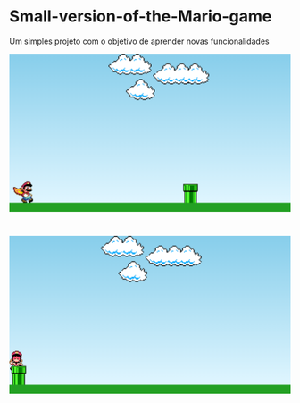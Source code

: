 # Small-version-of-the-Mario-game

Um simples projeto com o objetivo de aprender novas funcionalidades


![Texto alternativo](images/Captura%20de%20tela%202024-05-28%20144434.png)
#
![Texto alternativo](images/Captura%20de%20tela%202024-05-28%20144720.png)